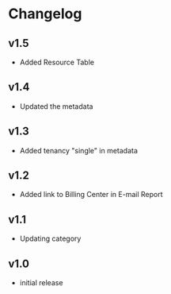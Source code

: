 # Changelog

## v1.5

- Added Resource Table

## v1.4

- Updated the metadata

## v1.3

- Added tenancy "single" in metadata

## v1.2

- Added link to Billing Center in E-mail Report

## v1.1

- Updating category

## v1.0

- initial release
